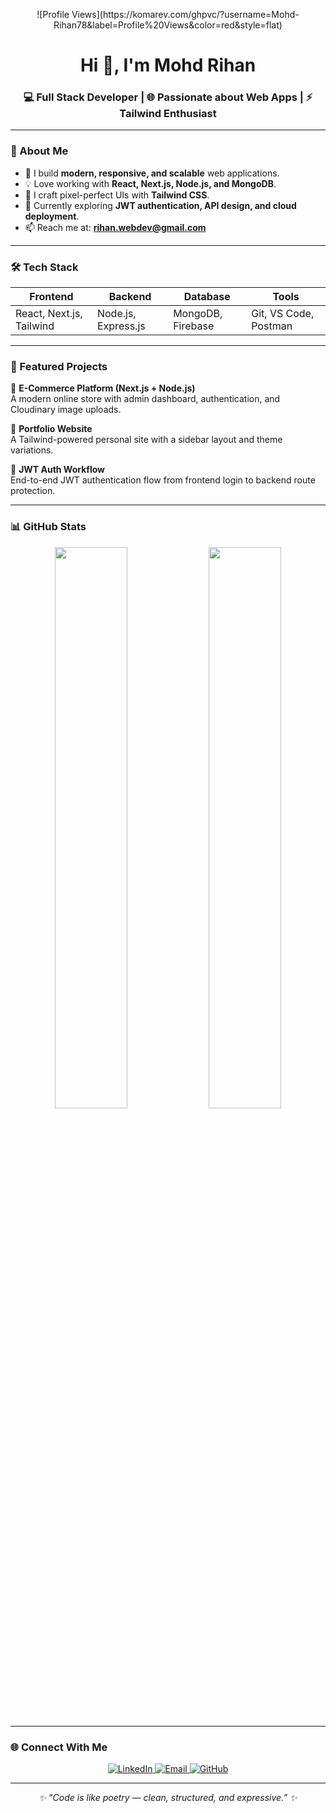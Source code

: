 <!-- Profile Views Badge -->
<p align="center">
  ![Profile Views](https://komarev.com/ghpvc/?username=Mohd-Rihan78&label=Profile%20Views&color=red&style=flat)
</p>

<!-- Header Section -->
<h1 align="center">Hi 👋, I'm Mohd Rihan</h1>
<h3 align="center">💻 Full Stack Developer | 🌐 Passionate about Web Apps | ⚡ Tailwind Enthusiast</h3>

---

### 🧭 About Me  
- 🚀 I build **modern, responsive, and scalable** web applications.  
- 💡 Love working with **React, Next.js, Node.js, and MongoDB**.  
- 🎨 I craft pixel-perfect UIs with **Tailwind CSS**.  
- 🧠 Currently exploring **JWT authentication, API design, and cloud deployment**.  
- 📫 Reach me at: **rihan.webdev@gmail.com**  

---

### 🛠️ Tech Stack  
<div align="center">

| Frontend | Backend | Database | Tools |
|-----------|----------|-----------|--------|
| React, Next.js, Tailwind | Node.js, Express.js | MongoDB, Firebase | Git, VS Code, Postman |

</div>

---

### 🌟 Featured Projects  
🚧 **E-Commerce Platform (Next.js + Node.js)**  
A modern online store with admin dashboard, authentication, and Cloudinary image uploads.  

🧾 **Portfolio Website**  
A Tailwind-powered personal site with a sidebar layout and theme variations.  

🔐 **JWT Auth Workflow**  
End-to-end JWT authentication flow from frontend login to backend route protection.  

---

### 📊 GitHub Stats  
<p align="center">
  <img width="48%" src="https://github-readme-stats.vercel.app/api?username=Mohd-Rihan78&show_icons=true&theme=radical" />
  <img width="48%" src="https://github-readme-streak-stats.herokuapp.com/?user=Mohd-Rihan78&theme=radical" />
</p>

---

### 🌐 Connect With Me  
<p align="center">
  <a href="https://www.linkedin.com/in/mohd-rihan-sre" target="_blank">
    <img src="https://img.shields.io/badge/LinkedIn-0077B5.svg?style=for-the-badge&logo=linkedin&logoColor=white" alt="LinkedIn"/>
  </a>
  <a href="mailto:rihan.webdev@gmail.com">
    <img src="https://img.shields.io/badge/Email-D14836.svg?style=for-the-badge&logo=gmail&logoColor=white" alt="Email"/>
  </a>
  <a href="https://github.com/Mohd-Rihan78">
    <img src="https://img.shields.io/badge/GitHub-181717.svg?style=for-the-badge&logo=github&logoColor=white" alt="GitHub"/>
  </a>
</p>

---

<p align="center">
  <i>✨ “Code is like poetry — clean, structured, and expressive.” ✨</i>
</p>
